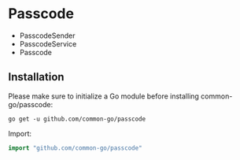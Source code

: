 # Passcode
- PasscodeSender
- PasscodeService
- Passcode

## Installation

Please make sure to initialize a Go module before installing common-go/passcode:

```shell
go get -u github.com/common-go/passcode
```

Import:

```go
import "github.com/common-go/passcode"
```
